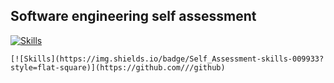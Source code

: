 ## Software engineering self assessment

[![Skills](https://img.shields.io/badge/Self_Assessment-skills-009933?style=flat-square)](https://github.com///github)

```
[![Skills](https://img.shields.io/badge/Self_Assessment-skills-009933?style=flat-square)](https://github.com///github)
```
